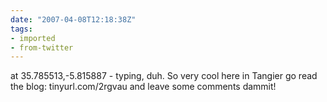 ```yaml
---
date: "2007-04-08T12:18:38Z"
tags:
- imported
- from-twitter
---
```

at 35.785513,-5.815887 - typing, duh. So very cool here in Tangier go read the blog: tinyurl.com/2rgvau and leave some comments dammit\!

